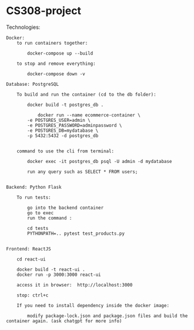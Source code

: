 # CS308-project


Technologies:

    Docker:
        to run containers together: 

            docker-compose up --build 
        
        to stop and remove everything:

            docker-compose down -v

    Database: PostgreSQL

        To build and run the container (cd to the db folder): 

            docker build -t postgres_db .

                docker run --name ecommerce-container \
            -e POSTGRES_USER=admin \
            -e POSTGRES_PASSWORD=adminpassword \
            -e POSTGRES_DB=mydatabase \
            -p 5432:5432 -d postgres_db

            
        command to use the cli from terminal:
        
            docker exec -it postgres_db psql -U admin -d mydatabase

            run any query such as SELECT * FROM users;


    Backend: Python Flask

        To run tests: 

            go into the backend container 
            go to exec 
            run the command : 

            cd tests 
            PYTHONPATH=.. pytest test_products.py

    
    Frontend: ReactJS

        cd react-ui

        docker build -t react-ui .
        docker run -p 3000:3000 react-ui

        access it in browser:  http://localhost:3000

        stop: ctrl+c

        If you need to install dependency inside the docker image: 

            modify package-lock.json and package.json files and build the container again. (ask chatgpt for more info)
        

